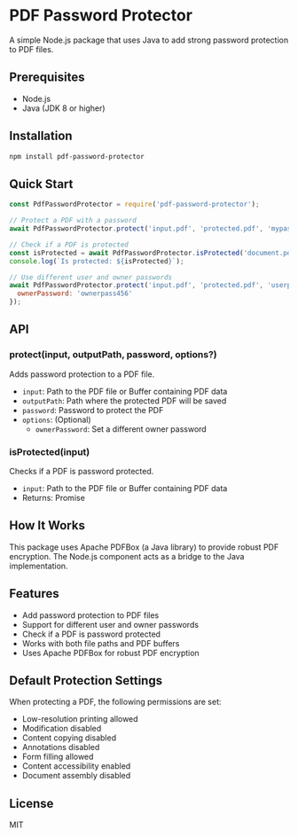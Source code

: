 # PDF Password Protector

A simple Node.js package that uses Java to add strong password protection to PDF files.

## Prerequisites

- Node.js
- Java (JDK 8 or higher)

## Installation

```bash
npm install pdf-password-protector
```

## Quick Start

```javascript
const PdfPasswordProtector = require('pdf-password-protector');

// Protect a PDF with a password
await PdfPasswordProtector.protect('input.pdf', 'protected.pdf', 'mypassword123');

// Check if a PDF is protected
const isProtected = await PdfPasswordProtector.isProtected('document.pdf');
console.log(`Is protected: ${isProtected}`);

// Use different user and owner passwords
await PdfPasswordProtector.protect('input.pdf', 'protected.pdf', 'userpass123', {
  ownerPassword: 'ownerpass456'
});
```

## API

### protect(input, outputPath, password, options?)

Adds password protection to a PDF file.

- `input`: Path to the PDF file or Buffer containing PDF data
- `outputPath`: Path where the protected PDF will be saved
- `password`: Password to protect the PDF
- `options`: (Optional)
  - `ownerPassword`: Set a different owner password

### isProtected(input)

Checks if a PDF is password protected.

- `input`: Path to the PDF file or Buffer containing PDF data
- Returns: Promise<boolean>

## How It Works

This package uses Apache PDFBox (a Java library) to provide robust PDF encryption. The Node.js component acts as a bridge to the Java implementation.

## Features

- Add password protection to PDF files
- Support for different user and owner passwords
- Check if a PDF is password protected
- Works with both file paths and PDF buffers
- Uses Apache PDFBox for robust PDF encryption

## Default Protection Settings

When protecting a PDF, the following permissions are set:
- Low-resolution printing allowed
- Modification disabled
- Content copying disabled
- Annotations disabled
- Form filling allowed
- Content accessibility enabled
- Document assembly disabled

## License

MIT 